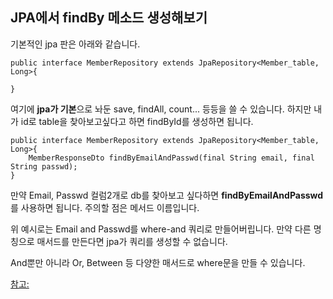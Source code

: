 ## JPA에서 findBy 메소드 생성해보기

기본적인 jpa 판은 아래와 같습니다.

```
public interface MemberRepository extends JpaRepository<Member_table, Long>{

}
```

여기에 **jpa가 기본**으로 놔둔 save, findAll, count... 등등을 쓸 수 있습니다. 하지만 내가 id로  table을 찾아보고싶다고 하면 findById를 생성하면 됩니다. 

```
public interface MemberRepository extends JpaRepository<Member_table, Long>{
    MemberResponseDto findByEmailAndPasswd(final String email, final String passwd);
}
```

만약 Email, Passwd 컬럼2개로 db를 찾아보고 싶다하면 **findByEmailAndPasswd**를 사용하면 됩니다. 주의할 점은 메서드 이름입니다. 

위 예시로는 Email and Passwd를 where-and 쿼리로 만들어버립니다. 만약 다른 명칭으로 매서드를 만든다면 jpa가 쿼리를 생성할 수 없습니다. 

And뿐만 아니라 Or, Between 등 다양한 매서드로 where문을 만들 수 있습니다.



[참고:](https://devfunny.tistory.com/426)